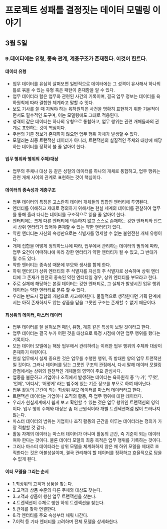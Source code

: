 # 프로젝트 성패를 결정짓는 데이터 모델링 이야기

## 3월 5일

### 9.데이터에는 유형, 종속 관계, 계층구조가 존재한다. 이것이 힌트다.

#### 데이터 유형
- 업무 데이터를 유심히 살펴보면 일반적으로 데이터에는 그 성격이 유사해서 하나의 틀로 묶을 수 있는 유형 혹은 패턴이 존재함을 알 수 있다.
- 업무 데이터라 함은 업무와 관련된 사건의 기록이며, 결국 업무 정보는 데이터를 육하원칙에 따라 결합한 체계라고 말할 수 잇다.
- 보도 기사를 쓸 때 지켜야 하는 육하원칙은 사건을 명확히 표현하기 위한 기본적이면서도 필수적인 도구며, 이는 모델링에도 그대로 적용된다.
- 성격이 같은 데이터는 하나의 유형으로 통합하고, 업무 행위는 관련 개체들과의 관계로 표현하는 것이 핵심이다.
- 주변의 기준 정보가 존재하지 않으면 업무 행위 자체가 발생할 수 없다.
- 모델러는 최종 트랜잭션 데이터가 아니라, 트랜잭션의 실질적인 주체와 대상에 해당하는 데이터를 정확히 볼 줄 알아야 한다.

#### 업무 행위와 행위의 주체/대상
- 업무의 주체나 대상 등 같은 성질의 데이터를 하나의 개체로 통합하고, 업무 행위는 관련 개체 사이의 관계로 표현하는 것이 핵심이다.

#### 데이터의 종속성과 계층구조
- 업무 데이터의 특징은 고스란히 데이터 개체들의 집합인 엔터티에 투영된다.
- 엔터티를 이해하고 제대로 정의하기 위해서는 현실 세계의 데이터를 관찰하여 업무를 통해 흘러 다니는 데이터를 구조적으로 읽을 줄 알아야 한다.
- 엔터티에는 크게 다른 엔터티에 의존하지 않고 스스로 존재하는 강한 엔터티와 반드시 상위 엔터티가 있어야 존재할 수 있는 약한 엔터티가 있다.
- 약한 엔터티는 자신의 속성만으로는 식별자를 명세할 수 없는 불완전한 개체 유형이다.
- 개체 집합을 어떻게 정의하느냐에 따라, 업무에서 관리하는 데이터의 범의에 따라, 업무 요건이 어떠하냐에 따라 강한 엔터티가 약한 엔터티가 될 수 있고, 그 반대가 될 수도 있다.
- 약한 엔터티는 종속성 때문에 부모와 생사를 함께 한다.
- 하위 엔터티가 상위 엔터티의 주 식별자를 자신의 주 식별자로 상속하며 상위 엔터티에 그 존재가 완전히 종속된 약한 엔터티일 경우, 상위 엔터티를 부모라고 한다.
- 주로 실체에 해당하는 본질 데이터는 강한 엔터티로, 그 실체가 발생시킨 업무 행위 데이터는 약한 엔터티로 분류 할 수 있다.
- 우리는 반드시 집합의 개념으로 사고해야한다. 물질적으로 생각한다면 기획 단계에서는 아직 존재하지도 않는 상품을 담을 그릇인 구조는 존재할 수 없기 때문이다.

#### 최상위의 데이터, 마스터 데이터
- 업무 데이터를 잘 살펴보면 패턴, 유형, 계층 같은 특성이 보일 것이라고 한다.
- 업무 데이터는 결국 누가 어떤 것을 대상으로 특정 시점에 어던 업무 행위를 했다는 기록이다.
- 모든 데이터 모델에는 해당 업무에서 관리하려는 이러한 업무 행위의 주체와 대상이 존재하기 마련이다.
- 현실 업무에서 실제 중요한 것은 업무를 수행한 행위, 즉 방대한 양의 업무 트랜잭션일 것이다. 그러나 데이터를 담는 그릇인 구조의 관점에서, 다시 말해 데이터 모델링 관점에서는 상위의 원천적인 개체들의 영역이 주요 관심사다.
- 업종을 불문하고 기업이나 조직에서 발생하는 데이터는 육하원칙 중 ‘누가’, ‘무엇’, ‘언제’, ‘어디서’, ‘어떻게’ 라는 범주에 있는 기준 정보를 부모로 하여 태어난다.
- 업무 활동의 근간이 되는 최상위 부모 데이터를 마스터 데이터라고 한다.
- 트랜잭션 데이터는 기업이나 조직의 활동, 즉 업무 행위에 대한 데이터다.
- 우리가 현실세계에서 쉽게 보고 확인할 수 있는 것은 업무 행위인 트랜잭션의 영역이다. 업무 행위 주체와 대상은 좀 더 근원적이라 개별 트랜잭션처럼 많이 드러나지 않는다.
- 마스터 데이터의 범위는 기업이나 조직 활동의 근간을 이루는 데이터라는 정의가 가장 적합할 것 같다.
- 활동 자체의 데이터는 마스터 데이터가 아니며 활동의 근간, 즉 기준이 되는 데이터여야 한다는 것이다. 물론 데이터 모델의 최종 목적은 업무 행위를 기록하는 것이다.
- 그러나 마스터 데이터라는 상위 모델을 체계화하지 않은 채 하위 모델을 제대로 조직한다는 것은 어불성설이며, 결국 관리해야 할 데이터를 정확하고 효율적으로 담을 수 없게 된다.

#### 이터 모델을 그리는 순서
- 1.최상위의 고객과 상품을 찾는다.
- 2.고객과 상품 수준의 다른 주체와 대상도 찾는다.
- 3.고객과 상품이 행한 업무 트랜잭션을 찾는다.
- 4.트랜잭션이 주체로 행한 하위 트랜잭션을 찾는다.
- 5.관계를 찾아 연결한다.
- 6.각 엔터티를 주요 속성부터 채워 나간다.
- 7.이력 등 기타 엔터티를 고려하며 전체 모델을 상세화한다.
